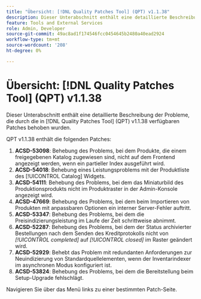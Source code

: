 ```yaml
---
title: "Übersicht: [!DNL Quality Patches Tool] (QPT) v1.1.38"
description: Dieser Unterabschnitt enthält eine detaillierte Beschreibung der Probleme, die durch die in [!DNL Quality Patches Tool]  (QPT) v1.1.38 verfügbaren Patches behoben wurden.
feature: Tools and External Services
role: Admin, Developer
source-git-commit: 49ac8ad1f174546fcc0454645b2480a40ead2924
workflow-type: tm+mt
source-wordcount: '208'
ht-degree: 0%

---
```


# Übersicht: [!DNL Quality Patches Tool] (QPT) v1.1.38

Dieser Unterabschnitt enthält eine detaillierte Beschreibung der Probleme, die durch die in [!DNL Quality Patches Tool] (QPT) v1.1.38 verfügbaren Patches behoben wurden.

QPT v1.1.38 enthält die folgenden Patches:

1. **ACSD-53098**: Behebung des Problems, bei dem Produkte, die einem freigegebenen Katalog zugewiesen sind, nicht auf dem Frontend angezeigt werden, wenn ein partieller Index ausgeführt wird.
1. **ACSD-54018**: Behebung eines Leistungsproblems mit der Produktliste des [!UICONTROL Catalog] Widgets.
1. **ACSD-54111**: Behebung des Problems, bei dem das Miniaturbild des Produktionsprodukts nicht im Produktraster in der Admin-Konsole angezeigt wird.
1. **ACSD-47669**: Behebung des Problems, bei dem beim Importieren von Produkten mit anpassbaren Optionen ein interner Server-Fehler auftritt.
1. **ACSD-53347**: Behebung des Problems, bei dem die Preisindizierungsleistung im Laufe der Zeit schrittweise abnimmt.
1. **ACSD-52287**: Behebung des Problems, bei dem der Status archivierter Bestellungen nach dem Senden des Kreditprotokolls nicht von *[!UICONTROL completed]* auf *[!UICONTROL closed]* im Raster geändert wird.
1. **ACSD-52929**: Behebt das Problem mit redundanten Anforderungen zur Neuindizierung von Standardquellelementen, wenn der Inventarindexer im asynchronen Modus konfiguriert ist.
1. **ACSD-53824**: Behebung des Problems, bei dem die Bereitstellung beim Setup-Upgrade fehlschlägt.

Navigieren Sie über das Menü links zu einer bestimmten Patch-Seite.
